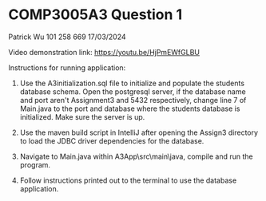 # COMP3005A3 Question 1
Patrick Wu
101 258 669
17/03/2024

Video demonstration link:
https://youtu.be/HjPmEWfGLBU 

Instructions for running application:

1. Use the A3initialization.sql file to initialize and populate the students database schema. Open the postgresql server, if the database name and port aren't Assignment3 and 5432 respectively, change line 7 of
   Main.java to the port and database where the students database is initialized. Make sure the server is up.

3. Use the maven build script in IntelliJ after opening the Assign3 directory to load the JDBC driver dependencies for the database.

4. Navigate to Main.java within A3App\src\main\java\, compile and run the program.

5. Follow instructions printed out to the terminal to use the database application.
